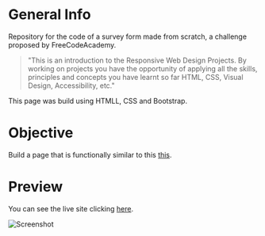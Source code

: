 # General Info

Repository for the code of a survey form made from scratch, a challenge proposed by FreeCodeAcademy.</br>

> "This is an introduction to the Responsive Web Design Projects. By working on projects you have the opportunity of applying all the skills, principles and concepts you have learnt so far HTML, CSS, Visual Design, Accessibility, etc."</br>

This page was build using HTMLL, CSS and Bootstrap.

# Objective

Build a page that is functionally similar to this <a href="https://codepen.io/freeCodeCamp/full/VPaoNP">this</a>.</br>

# Preview

You can see the live site clicking <a href="https://marianadacunha.github.io/simple-survey-form/">here</a>.</br>

![Screenshot](https://i.ibb.co/gFsSh1s/image.png)

